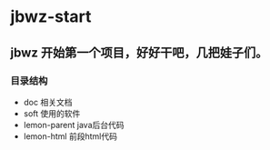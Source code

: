 # jbwz-start

## jbwz 开始第一个项目，好好干吧，几把娃子们。

### 目录结构
+ doc 相关文档
+ soft 使用的软件
+ lemon-parent java后台代码
+ lemon-html 前段html代码

